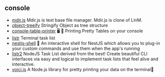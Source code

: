 ## console

- [mdir.js](https://github.com/la9527/mdir.js) Mdir.js is text base file manager. Mdir.js is clone of LinM.
- [object-treeify](https://github.com/blackflux/object-treeify) Stringify Object as tree structure
- [console-table-printer](https://github.com/ayonious/console-table-printer) 🖥️  🍭 Printing Pretty Tables on your console
- [listr](https://github.com/SamVerschueren/listr) Terminal task list
- [nestjs-shell](https://github.com/bmstefanski/nestjs-shell) 🐚 An interactive shell for NestJS which allows you to plug-in your custom commands and use them when the app's running
- [listr2](https://github.com/listr2/listr2) NodeJS Task List derived from the best! Create beautiful CLI interfaces via easy and logical to implement task lists that feel alive and interactive.
- [voici.js](https://github.com/larswaechter/voici.js) A Node.js library for pretty printing your data on the terminal🎨